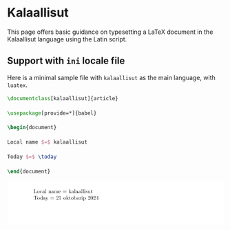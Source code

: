 # Kalaallisut

This page offers basic guidance on typesetting a LaTeX document in the
Kalaallisut language using the Latin script.

## Support with `ini` locale file

Here is a minimal sample file with `kalaallisut` as the main language, with `luatex`.

```tex
\documentclass[kalaallisut]{article}

\usepackage[provide=*]{babel}

\begin{document}

Local name $=$ kalaallisut

Today $=$ \today

\end{document}
```

![](../media/locale-kalaallisut.png)